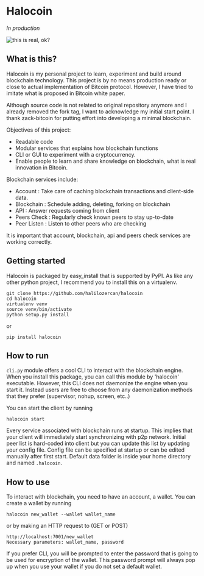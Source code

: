 Halocoin
=============

*In production*

![this is real, ok?](http://i.imgur.com/lz7hOlC.gif)

## What is this?

Halocoin is my personal project to learn, experiment and build around blockchain technology. This project is by no means production ready or close to actual implementation of Bitcoin protocol.
However, I have tried to imitate what is proposed in Bitcoin white paper.

Although source code is not related to original repository anymore and I already removed the fork tag, I want to acknowledge my initial start point. I thank zack-bitcoin for putting effort into
developing a minimal blockchain.

Objectives of this project:
- Readable code
- Modular services that explains how blockchain functions
- CLI or GUI to experiment with a cryptocurrency.
- Enable people to learn and share knowledge on blockchain, what is real innovation in Bitcoin.

Blockchain services include:

- Account : Take care of caching blockchain transactions and client-side data.
- Blockchain : Schedule adding, deleting, forking on blockchain
- API : Answer requests coming from client
- Peers Check : Regularly check known peers to stay up-to-date
- Peer Listen : Listen to other peers who are checking

It is important that account, blockchain, api and peers check services are working correctly.


## Getting started

Halocoin is packaged by easy_install that is supported by PyPI. As like any other python project,
I recommend you to install this on a virtualenv.

```
git clone https://github.com/halilozercan/halocoin
cd halocoin
virtualenv venv
source venv/bin/activate
python setup.py install
```

or

```
pip install halocoin
```

## How to run

```cli.py``` module offers a cool CLI to interact with the blockchain engine. When you install this package, you can call this module by 'halocoin' executable.
However, this CLI does not daemonize the engine when you start it. Instead users are free to choose from any daemonization methods that they
prefer (supervisor, nohup, screen, etc..)

You can start the client by running

```
halocoin start
```

Every service associated with blockchain runs at startup. This implies that your client will immediately start synchronizing with p2p network.
Initial peer list is hard-coded into client but you can update this list by updating your config file. Config file can be specified at startup or can be edited manually after first start.
Default data folder is inside your home directory and named ```.halocoin```.

## How to use

To interact with blockchain, you need to have an account, a wallet. You can create a wallet by running
```
halocoin new_wallet --wallet wallet_name
```

or by making an HTTP request to (GET or POST)

```
http://localhost:7001/new_wallet
Necessary parameters: wallet_name, password
```

If you prefer CLI, you will be prompted to enter the password that is going to be used for encryption of the wallet. This password prompt will always pop up when you use your wallet if you do not set a default wallet.